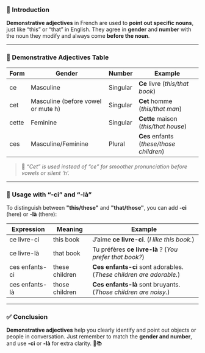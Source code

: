 
### 🎯 Introduction

**Demonstrative adjectives** in French are used to **point out specific nouns**, just like “this” or “that” in English. They agree in **gender** and **number** with the noun they modify and always come **before the noun**.

---

### 🔑 Demonstrative Adjectives Table

|**Form**|**Gender**|**Number**|**Example**|
|---|---|---|---|
|ce|Masculine|Singular|**Ce** livre (_this/that book_)|
|cet|Masculine (before vowel or mute h)|Singular|**Cet** homme (_this/that man_)|
|cette|Feminine|Singular|**Cette** maison (_this/that house_)|
|ces|Masculine/Feminine|Plural|**Ces** enfants (_these/those children_)|

> 🔎 _“Cet” is used instead of “ce” for smoother pronunciation before vowels or silent ‘h’._

---

### 📌 Usage with “-ci” and “-là”

To distinguish between **"this/these"** and **"that/those"**, you can add **-ci** (here) or **-là** (there):

|**Expression**|**Meaning**|**Example**|
|---|---|---|
|ce livre-ci|this book|J’aime **ce livre-ci**. (_I like this book._)|
|ce livre-là|that book|Tu préfères **ce livre-là** ? (_You prefer that book?_)|
|ces enfants-ci|these children|**Ces enfants-ci** sont adorables. (_These children are adorable._)|
|ces enfants-là|those children|**Ces enfants-là** sont bruyants. (_Those children are noisy._)|

---

### ✅ Conclusion

**Demonstrative adjectives** help you clearly identify and point out objects or people in conversation. Just remember to match the **gender and number**, and use **-ci** or **-là** for extra clarity. 🧭📚